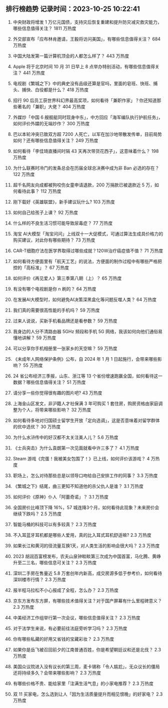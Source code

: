 
## 排行榜趋势 记录时间：2023-10-25 10:22:41
  
  1. 中央财政将增发 1 万亿元国债，支持灾后恢复重建和提升防灾减灾救灾能力，哪些信息值得关注？ 1811 万热度
    
  2. 外交部宣布「应布林肯邀请，王毅将访问美国」，有哪些信息值得关注？ 684 万热度
    
  3. 中国大陆发第一篇计算机顶会的人都怎么样了？ 443 万热度
    
  4. Apple 将于北京时间 10 月 31 日早上 8 点举办特别活动，有哪些信息值得关注？ 441 万热度
    
  5. 电视剧《繁城之下》中的典史没有品级还算是官吗，里面的皂班、快班、捕头、捕快、白役都是什么？ 418 万热度
    
  6. 招行 90 后员工获世界科幻界最高奖项，如何看待「兼职作家」？你还知道那些著名的「兼职」大佬？ 404 万热度
    
  7. 外媒炒「中国 6 艘舰艇同时现身中东」，中方回应「海军编队执行护航任务」，如何评价外媒的无端炒作？ 300 万热度
    
  8. 巴以本轮冲突已致双方超 7200 人死亡，以军在加沙地带散发传单，目前局势如何？还有哪些信息值得关注？ 249 万热度
    
  9. 如何看待「李佳琦直播间时隔 43 天再次带货花西子」，这意味着什么？ 198 万热度
    
  10. 为什么联赛时冷门的发条总会在历届全球总决赛中成为非 Ban 必选的存在？ 122 万热度
    
  11. 超千名网友向成都被狗咬伤女童申请退款，200 万捐款已被退款近 5 万，如何看待此事？ 112 万热度
    
  12. 刚下载好《英雄联盟》，新手建议玩什么? 103 万热度
    
  13. 如何自己给孩子上课？ 92 万热度
    
  14. 什么样的不良生活习惯可能导致尿毒症？ 77 万热度
    
  15. 淘宝 AI大模型「淘宝问问」上线双十一大促模式，可通过算法生成具价格力的购买建议，对此你有哪些期待？ 73 万热度
    
  16. CAR-T细胞疗法在医学界取得过哪些成就？120W治疗癌症值不值？ 71 万热度
    
  17. 如何看待方便面里有「航天工艺」的说法，方便面的制作过程中有哪些严格把控的「高标准」？ 67 万热度
    
  18. 如何评价《再见爱人》第三季第八期（上）？ 65 万热度
    
  19. 有没有哪个电视剧是你 n 刷的？ 64 万热度
    
  20. 在发展AI大模型时，如何避免AI决策深黑盒化等问题反噬人类？ 64 万热度
    
  21. 我们真的需要很高性能的手机吗？ 59 万热度
    
  22. 过来人说说，买新手机看品牌还是看参数？ 59 万热度
    
  23. 我身边的人分不清路由器 5GHz 频段和手机 5G 网络，我该如何向他们通俗易懂地讲解？ 59 万热度
    
  24. 可以分享你手机相册里一张家乡的天空嘛？ 59 万热度
    
  25. 《未成年人网络保护条例》公布，自 2024 年 1 月 1 日起施行，会带来哪些影响？ 55 万热度
    
  26. 24 省公布经济三季报，山东、浙江等 13 个省份增速跑赢全国，如何看待这一数据？哪些信息值得关注？ 51 万热度
    
  27. 请分享一些你觉得很有趣的图片吧? 43 万热度
    
  28. 上海金山区发文，非沪籍人才社保满 3 年可购买 1 套住房，购房资格由家庭调整为个人，将带来哪些影响？ 32 万热度
    
  29. 如何看待多地对归国硕士留学生开放「定向选调」，这是否意味着对留学群体的优中选优？ 30 万热度
    
  30. 为什么水浒传中的好汉都不太关注美人儿？ 5.6 万热度
    
  31. 《士兵突击》为什么袁朗第一次见面就看中许三多了？ 4.1 万热度
    
  32. Steam 游戏《完蛋！我被美女包围了！》已上线，如何评价该游戏？ 4 万热度
    
  33. 职场上，怎么对待那些总是以领导口吻给自己安排工作的同事？ 3.3 万热度
    
  34. 《繁城之下》结尾，曲三更知不知道他的杀父仇人是谁？ 3.1 万热度
    
  35. 如何评价《原神》仆人「阿蕾奇诺」？ 3.1 万热度
    
  36. 全国房价比峰顶下降 16%，57 城连降3个月，如何看待此现象？未来房价会继续下跌吗？ 2.5 万热度
    
  37. 智能马桶的科技可以有多较真？ 2.3 万热度
    
  38. 不入耳蓝牙耳机都是哪些人爱用，真的比入耳式耳机舒适嘛? 2.3 万热度
    
  39. 如果长江和黄河的径流量互换1天，对人类生活的影响会很大吗？ 2.3 万热度
    
  40. 2023 胡润百富榜发布，农夫山泉钟睒睒第三次成为中国首富，马化腾、黄峥升至二三名，哪些信息可关注？ 2.3 万热度
    
  41. 深圳二手房在售量近 5.8 万套创年内新高，成交房源多低于参考价，如何看待深圳楼市行情？ 2.3 万热度
    
  42. 报半程马拉松不小心报成了全程，怎么办？ 2.3 万热度
    
  43. 京东方发布东方屏，有哪些技术值得关注？对于国产屏幕有什么里程碑意义？ 2.3 万热度
    
  44. 中美经济工作组举行第一次会议，哪些信息值得关注？ 2.3 万热度
    
  45. 对于法学生来说，有必要前往法庭旁听学习吗？ 2.3 万热度
    
  46. 你有哪些私藏的好用又省钱的宝藏彩妆？ 2.3 万热度
    
  47. 如果你是岳飞被召回前夕的江南普通百姓，你是希望朝廷议和还是北伐？ 2.3 万热度
    
  48. 美国众议院进入没有议长的第三周，麦卡锡称「令人尴尬」，无众议长的僵局还将持续多久？会带来哪些影响？ 2.3 万热度
    
  49. 有哪些价格不贵、能给家里「注满生活气息」的小家电推荐？ 2.3 万热度
    
  50. 双 11 买家电，怎么选到让人「因为生活质量提升而相见恨晚」的好家电？ 2.3 万热度
    